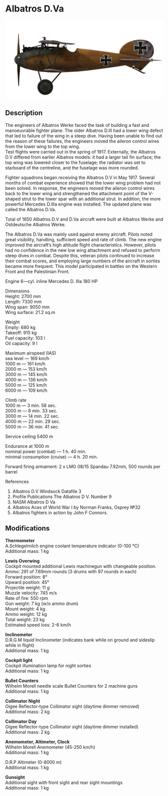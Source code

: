 # Albatros D.Va

![albatrosd5](../images/planes/albatrosd5.png)

## Description

The engineers of Albatros Werke faced the task of building a fast and manoeuvrable fighter plane. The older Albatros D.III had a lower wing defect that led to failure of the wing in a steep dive. Having been unable to find out the reason of these failures, the engineers moved the aileron control wires from the lower wing to the top wing.  
Test flights were carried out in the spring of 1917. Externally, the Albatros D.V differed from earlier Albatros models: it had a larger tail fin surface; the top wing was lowered closer to the fuselage; the radiator was set to starboard of the centreline, and the fuselage was more rounded.  
  
Fighter squadrons began receiving the Albatros D.V in May 1917. Several months of combat experience showed that the lower wing problem had not been solved. In response, the engineers moved the aileron control wires back to the lower wing and strengthened the attachment point of the V-shaped strut to the lower spar with an additional strut. In addition, the more powerful Mercedes D.IIIa engine was installed. The updated plane was called the Albatros D.Va.  
  
Total of 1650 Albatros D.V and D.Va aircraft were built at Albatros Werke and Ostdeutsche Albatros Werke.  
  
The Albatros D.Va was mainly used against enemy aircraft. Pilots noted great visibility, handling, sufficient speed and rate of climb. The new engine improved the aircraft’s high altitude flight characteristics. However, pilots had no confidence in the new low wing attachment and refused to perform steep dives in combat. Despite this, veteran pilots continued to increase their combat scores, and employing large numbers of the aircraft in sorties became more frequent. This model participated in battles on the Western Front and the Palestinian Front.  
  
  
Engine 6—cyl. inline Mercedes D. IIIa 180 HP  
  
Dimensions  
Height: 2700 mm  
Length: 7330 mm  
Wing span: 9050 mm  
Wing surface:  21.2 sq.m  
  
Weight  
Empty: 680 kg  
Takeoff: 915 kg  
Fuel capacity: 103 l  
Oil capacity: 9 l  
  
Maximum airspeed (IAS)  
sea level — 169 km/h  
1000 m — 161 km/h  
2000 m — 153 km/h  
3000 m — 145 km/h  
4000 m — 136 km/h  
5000 m — 125 km/h  
6000 m — 109 km/h  
  
Climb rate  
1000 m —  3 min. 58 sec.  
2000 m —  8 min. 33 sec.  
3000 m — 14 min. 22 sec.  
4000 m — 22 min. 29 sec.  
5000 m — 36 min. 41 sec.  
  
Service ceiling 5400 m  
  
Endurance at 1000 m  
nominal power (combat) — 1 h. 40 min.  
minimal consumption (cruise) — 4 h. 20 min.  
  
Forward firing armament: 2 x LMG 08/15 Spandau 7.92mm, 500 rounds per barrel  
  
References  
1) Albatros D.V  Windsock Datafile 3  
2) Profile Publications The Albatros D V. Number 9  
3) NASM Albatros D Va  
4) Albatros Aces of World War I by Norman Franks, Osprey №32  
5) Albatros fighters in action by John F Connors.

## Modifications

**Thermometer**  
A.Schlegelmilch engine coolant temperature indicator (0-100 °C)  
Additional mass: 1 kg

**Lewis Overwing**  
Cockpit mounted additional Lewis machinegun with changeable position.  
Ammo: 291 of 7.69mm rounds (3 drums with 97 rounds in each)  
Forward position: 8°  
Upward position: 45°  
Projectile weight: 11 g  
Muzzle velocity: 745 m/s  
Rate of fire: 550 rpm  
Gun weight: 7 kg (w/o ammo drum)  
Mount weight: 4 kg  
Ammo weight: 12 kg  
Total weight: 23 kg  
Estimated speed loss: 2-6 km/h

**Inclinometer**  
D.R.G.M liquid Inclinometer (indicates bank while on ground and sideslip while in flight)  
Additional mass: 1 kg

**Cockpit light**  
Cockpit illumination lamp for night sorties  
Additional mass: 1 kg

**Bullet Counters**  
Wilhelm Morell needle scale Bullet Counters for 2 machine guns  
Additional mass: 1 kg

**Collimator Night**  
Oigee Reflector-type Collimator sight (daytime dimmer removed)  
Additional mass: 2 kg

**Collimator Day**  
Oigee Reflector-type Collimator sight (daytime dimmer installed)  
Additional mass: 2 kg

**Anemometer, Altimeter, Clock**  
Wilhelm Morell Anemometer (45-250 km/h)  
Additional mass: 1 kg  
  
D.R.P Altimeter (0-8000 m)  
Additional mass: 1 kg

**Gunsight**  
Additional sight with front sight and rear sight mountings  
Additional mass: 1 kg
